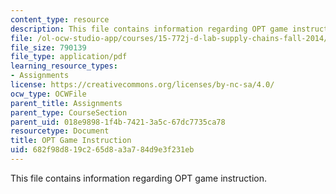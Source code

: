 ```yaml
---
content_type: resource
description: This file contains information regarding OPT game instruction.
file: /ol-ocw-studio-app/courses/15-772j-d-lab-supply-chains-fall-2014/682f98d819c265d8a3a784d9e3f231eb_MIT15_772JF14_OPT_Instruc.pdf
file_size: 790139
file_type: application/pdf
learning_resource_types:
- Assignments
license: https://creativecommons.org/licenses/by-nc-sa/4.0/
ocw_type: OCWFile
parent_title: Assignments
parent_type: CourseSection
parent_uid: 018e9898-1f4b-7421-3a5c-67dc7735ca78
resourcetype: Document
title: OPT Game Instruction
uid: 682f98d8-19c2-65d8-a3a7-84d9e3f231eb
---
```

This file contains information regarding OPT game instruction.